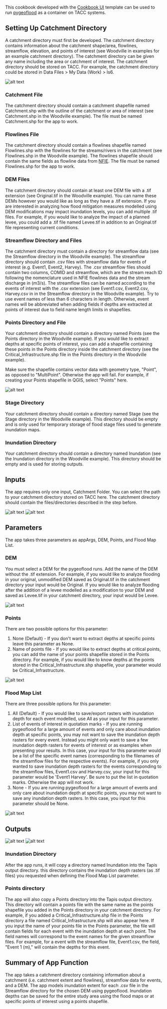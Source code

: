 This cookbook developed with the [Cookbook UI](https://github.com/In-For-Disaster-Analytics/Cookbook-Conda-Template) template can be used to run [pygeoflood](https://github.com/passaH2O/pygeoflood) as a container on TACC systems.

## Setting Up Catchment Directory

A catchment directory must first be developed. The catchment directory contains information about the catchment shape/area, flowlines, streamflow, elevation, and points of interest (see Woodville in examples for an example catchment directory). The catchment directory can be given any name including the area or catchment of interest. The catchment directory should be stored on TACC. For example, the catchment directory could be stored in Data Files > My Data (Work) > ls6.

![alt text](images/datafiles.png)

### Catchment File

The catchment directory should contain a catchment shapefile named Catchment.shp with the outline of the catchment or area of interest (see Catchment.shp in the Woodville example). The file must be named Catchment.shp for the app to work.

### Flowlines File

The catchment directory should contain a flowlines shapefile named Flowlines.shp with the flowlines for the streams/rivers in the catchment (see Flowlines.shp in the Woodville example). The flowlines shapefile should contain the same fields as flowline data from [NFIE](https://www.arcgis.com/home/webmap/viewer.html?webmap=9766a82973b34f18b43dafa20c5ef535&extent=-140.4631,21.8744,-48.5295,57.4761). The file must be named Flowlines.shp for the app to work.

### DEM Files

The catchment directory should contain at least one DEM file with a .tif extension (see Original.tif in the Woodville example). You can name these DEMs however you would like as long as they have a .tif extension. If you are interested in analyzing how flood mitigation measures modelled using DEM modifications may impact inundation levels, you can add multiple .tif files. For example, if you would like to analyze the impact of a planned levee, you could add a .tif file named Levee.tif in addition to an Original.tif file representing current conditions.

### Streamflow Directory and Files

The catchment directory must contain a directory for streamflow data (see the Streamflow directory in the Woodville example). The streamflow directory should contain .csv files with streamflow data for events of interest (e.g. Event1, Event2, Harvey). The .csv streamflow files should contain two columns, COMID and streamflow, which are the stream reach ID following the nomenclature used in NFIE flowlines data and the stream discharge in (m3/s). The streamflow files can be named according to the events of interest with the .csv extension (see Event1.csv, Event2.csv, Harvey.csv in in the Streamflow directory in the Woodville example). Try to use event names of less than 6 characters in length. Otherwise, event names will be abbreviated when adding fields if depths are extracted at points of interest due to field name length limits in shapefiles.

### Points Directory and File

Your catchment directory should contain a directory named Points (see the Points directory in the Woodville example). If you would like to extract depths at specific points of interest, you can add a shapefile containing these points in the Points directory inside the catchment directory (see the Critical_Infrastructure.shp file in the Points directory in the Woodville example).

Make sure the shapefile contains vector data with geometry type, "Point", as opposed to "MultiPoint". Otherwise the app will fail. For example, if creating your Points shapefile in QGIS, select "Points" here.

![alt text](images/points.png)

### Stage Directory

Your catchment directory should contain a directory named Stage (see the Stage directory in the Woodville example). This directory should be empty and is only used for temporary storage of flood stage files used to generate inundation maps.

### Inundation Directory

Your catchment directory should contain a directory named Inundation (see the Inundation directory in the Woodville example). This directory should be empty and is used for storing outputs.

## Inputs

The app requires only one input, Catchment Folder. You can select the path to your catchment directory stored on TACC here. The catchment directory should contain the files/directories described in the step before.

![alt text](images/catchment_folder_input.png)
![alt text](images/selecting_catchment_folder_input.png)

## Parameters

The app takes three parameters as appArgs, DEM, Points, and Flood Map List.

### DEM

You must select a DEM for the pygeoflood runs. Add the name of the DEM without the .tif extension. For example, if you would like to analyze flooding in your original, unmodified DEM saved as Original.tif in the catchment directory your input would be Original. If you would like to analyze flooding after the addition of a levee modelled as a modification to your DEM and saved as Levee.tif in your catchment directory, your input would be Levee.  

![alt text](images/DEM_apparg.png)

### Points

There are two possible options for this parameter:
1. None (Default) - If you don't want to extract depths at specific points leave this parameter as None.
2. Name of points file - If you would like to extract depths at critical points, you can add the name of your points shapefile stored in the Points directory. For example, if you would like to know depths at the points stored in the Critical_Infrastructure.shp shapefile, your parameter would be Critical_Infrastructure.

![alt text](images/points.png)

### Flood Map List

There are three possible options for this parameter:
1. All (Default) - If you would like to save/export rasters with inundation depth for each event modelled, use All as your input for this parameter.
2. List of events of interest in quotation marks - If you are running pygeoflood for a large amount of events and only care about inundation depth at specific points, you may not want to save the inundation depth rasters for every event. Instead you might only want to save a few inundation depth rasters for events of interest or as examples when presenting your results. In this case, your input for this parameter would be a list of the specific event names (corresponding to the filenames of the streamflow files for the respective events). For example, if you only wanted to save inundation depth rasters for the events corresponding to the streamflow files, Event1.csv and Harvey.csv, your input for this parameter would be 'Event1 Harvey'. Be sure to put the list in quotation marks. Otherwise the app will not work.
3. None - If you are running pygeoflood for a large amount of events and only care about inundation depth at specific points, you may not want to save any inundation depth rasters. In this case, you input for this parameter should be None.

![alt text](images/FML_apparg.png)

## Outputs

![alt text](images/output.png)
![alt text](images/output_files.png)

### Inundation Directory

After the app runs, it will copy a directory named Inundation into the Tapis output directory. this directory contains the inundation depth rasters (as .tif files) you requested when defining the Flood Map List parameter.

### Points directory 

The app will also copy a Points directory into the Tapis output directory. This directory will contain a points file with the same name as the points shapefile you added in the Points directory in your catchment directory. For example, if you added a Critical_Infrastructure.shp file in the Points directory a file named Critical_Infrastructure.shp will also appear here. If you input the name of your points file in the Points parameter, the file will contain fields for each event with the inundation depth at each point. The field names will correspond to the event names for the given streamflow files. For example, for a event with the streamflow file, Event1.csv, the field, "Event 1 (m)," will contain the depths for this event.

## Summary of App Function

The app takes a catchment directory containing information about a catchment (i.e. catchment extent and flowlines), streamflow data for events, and a DEM. The app models inundation extent for each .csv file in the Streamflow directory for the chosen DEM using pygeoflood. Inundation depths can be saved for the entire study area using the flood maps or at specific points of interest using a points shapefile. 